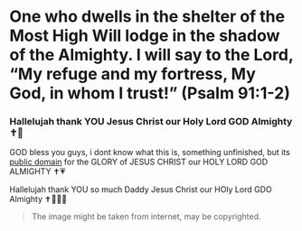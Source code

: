 # One who dwells in the shelter of the Most High Will lodge in the shadow of the Almighty. I will say to the Lord, “My refuge and my fortress, My God, in whom I trust!” (Psalm 91:1-2)
### Hallelujah thank YOU Jesus Christ our Holy Lord GOD Almighty ✝️💓 

GOD bless you guys, i dont know what this is, something unfinished, but its [public domain](./LICENSE) for the GLORY of JESUS CHRIST our HOLY LORD GOD ALMIGHTY ✝️💗 

Hallelujah thank YOU so much Daddy Jesus Christ our HOly Lord GDO Almighty ✝️💌🤲🏼 

> The image might be taken from internet, may be copyrighted.
